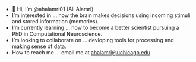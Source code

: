 - 👋 Hi, I’m @ahalamri01 (Ali Alamri)
- I’m interested in ... how the brain makes decisions using incoming stimuli and stored information (memories). 
- I’m currently learning ... how to become a better scientist pursuing a PhD in Computational Neuroscience. 
- I’m looking to collaborate on ... devloping tools for processing and making sense of data. 
- How to reach me ... email me at ahalamri@uchicago.edu

<!---
ahalamri01/ahalamri01 is a ✨ special ✨ repository because its `README.md` (this file) appears on your GitHub profile.
You can click the Preview link to take a look at your changes.
--->
